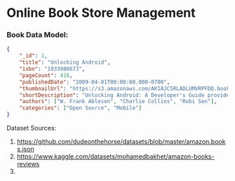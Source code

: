 # Online Book Store Management


### Book Data Model:
````json
{
    "_id": 1,
    "title": "Unlocking Android",
    "isbn": "1933988673",
    "pageCount": 416,
    "publishedDate": "2009-04-01T00:00:00.000-0700",
    "thumbnailUrl": "https://s3.amazonaws.com/AKIAJC5RLADLUMVRPFDQ.book-thumb-images/ableson.jpg",
    "shortDescription": "Unlocking Android: A Developer's Guide provides concise, hands-on instruction for the Android operating system and development tools. This book teaches important architectural concepts in a straightforward writing style and builds on this with practical and useful examples throughout.",
    "authors": ["W. Frank Ableson", "Charlie Collins", "Robi Sen"],
    "categories": ["Open Source", "Mobile"]
}
````

Dataset Sources:
1.  https://github.com/dudeonthehorse/datasets/blob/master/amazon.books.json
2.  https://www.kaggle.com/datasets/mohamedbakhet/amazon-books-reviews
3. 
